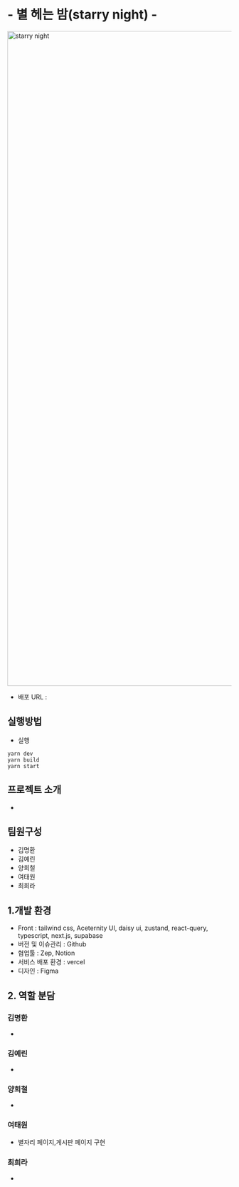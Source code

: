 # - 별 헤는 밤(starry night) -

<img width="1468" alt="starry night" src="">

- 배포 URL :

## 실행방법

- 실행

```
yarn dev
yarn build
yarn start
```

## 프로젝트 소개

- 

## 팀원구성

- 김명환
- 김예린
- 양희철
- 여태원
- 최희라

## 1.개발 환경

- Front : tailwind css, Aceternity UI, daisy ui,  zustand, react-query, typescript, next.js, supabase 
- 버전 및 이슈관리 : Github
- 협업툴 : Zep, Notion
- 서비스 배포 환경 : vercel
- 디자인 : Figma

## 2. 역할 분담

### 김명환

- 

### 김예린

- 

### 양희철

- 

### 여태원

- 별자리 페이지,게시판 페이지 구현

### 최희라

- 
